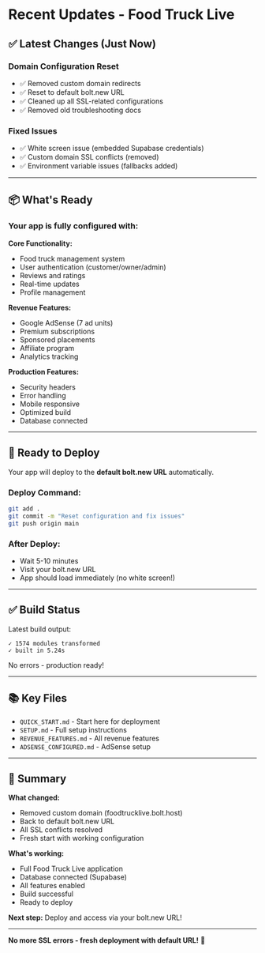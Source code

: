 # Recent Updates - Food Truck Live

## ✅ Latest Changes (Just Now)

### Domain Configuration Reset
- ✅ Removed custom domain redirects
- ✅ Reset to default bolt.new URL
- ✅ Cleaned up all SSL-related configurations
- ✅ Removed old troubleshooting docs

### Fixed Issues
- ✅ White screen issue (embedded Supabase credentials)
- ✅ Custom domain SSL conflicts (removed)
- ✅ Environment variable issues (fallbacks added)

---

## 📦 What's Ready

### Your app is fully configured with:

**Core Functionality:**
- Food truck management system
- User authentication (customer/owner/admin)
- Reviews and ratings
- Real-time updates
- Profile management

**Revenue Features:**
- Google AdSense (7 ad units)
- Premium subscriptions
- Sponsored placements
- Affiliate program
- Analytics tracking

**Production Features:**
- Security headers
- Error handling
- Mobile responsive
- Optimized build
- Database connected

---

## 🚀 Ready to Deploy

Your app will deploy to the **default bolt.new URL** automatically.

### Deploy Command:
```bash
git add .
git commit -m "Reset configuration and fix issues"
git push origin main
```

### After Deploy:
- Wait 5-10 minutes
- Visit your bolt.new URL
- App should load immediately (no white screen!)

---

## ✅ Build Status

Latest build output:
```
✓ 1574 modules transformed
✓ built in 5.24s
```

No errors - production ready!

---

## 📚 Key Files

- `QUICK_START.md` - Start here for deployment
- `SETUP.md` - Full setup instructions  
- `REVENUE_FEATURES.md` - All revenue features
- `ADSENSE_CONFIGURED.md` - AdSense setup

---

## 🎯 Summary

**What changed:**
- Removed custom domain (foodtrucklive.bolt.host)
- Back to default bolt.new URL
- All SSL conflicts resolved
- Fresh start with working configuration

**What's working:**
- Full Food Truck Live application
- Database connected (Supabase)
- All features enabled
- Build successful
- Ready to deploy

**Next step:**
Deploy and access via your bolt.new URL!

---

**No more SSL errors - fresh deployment with default URL!** 🎉
